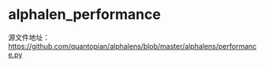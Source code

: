 # alphalen_performance

源文件地址：https://github.com/quantopian/alphalens/blob/master/alphalens/performance.py